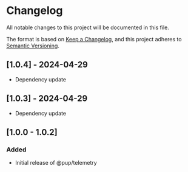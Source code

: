 # Changelog

All notable changes to this project will be documented in this file.

The format is based on [Keep a Changelog](https://keepachangelog.com/en/1.1.0/),
and this project adheres to
[Semantic Versioning](https://semver.org/spec/v2.0.0.html).

## [1.0.4] - 2024-04-29

- Dependency update

## [1.0.3] - 2024-04-29

- Dependency update

## [1.0.0 - 1.0.2]

### Added

- Initial release of @pup/telemetry

